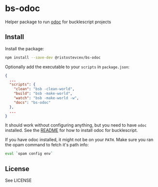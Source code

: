 # bs-odoc

Helper package to run [odoc][1] for bucklescript projects 

## Install

Install the package:

```sh
npm install --save-dev @ristostevcev/bs-odoc
```

Optionally add the executable to your `scripts` in `package.json`:

```json
{
  ...
  "scripts": {
    "clean": "bsb -clean-world",
    "build": "bsb -make-world",
    "watch": "bsb -make-world -w",
    "docs": "bs-odoc"
  },
  ...
}
```

It should work without configuring anything, but you need to have `odoc` 
installed. See the [README][1] for how to install odoc for bucklescript.

If you have odoc installed, it might not be on your `PATH`. Make sure you ran 
the opam command to fetch it's path info:

```sh
eval `opam config env`
```

## License

See LICENSE

[1]: https://github.com/ocaml/odoc
